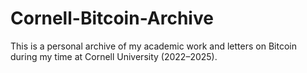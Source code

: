 # Cornell-Bitcoin-Archive
This is a personal archive of my academic work and letters on Bitcoin during my time at Cornell University (2022–2025).
